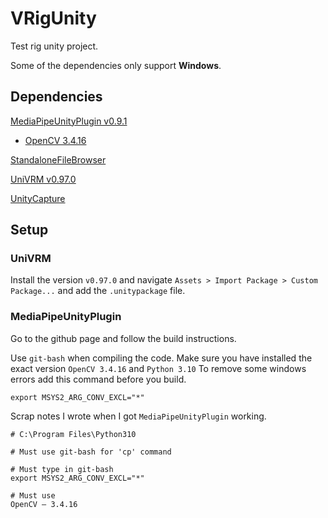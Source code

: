 # VRigUnity
Test rig unity project.

Some of the dependencies only support **Windows**.

## Dependencies
[MediaPipeUnityPlugin v0.9.1](https://github.com/homuler/MediaPipeUnityPlugin)
+ [OpenCV 3.4.16](https://opencv.org/releases/)

[StandaloneFileBrowser](https://github.com/gkngkc/UnityStandaloneFileBrowser)

[UniVRM v0.97.0](https://github.com/vrm-c/UniVRM)

[UnityCapture](https://github.com/schellingb/UnityCapture)

## Setup

### UniVRM
Install the version `v0.97.0` and navigate `Assets > Import Package > Custom Package...` and add the `.unitypackage` file.

### MediaPipeUnityPlugin
Go to the github page and follow the build instructions.

Use `git-bash` when compiling the code.
Make sure you have installed the exact version `OpenCV 3.4.16` and `Python 3.10`
To remove some windows errors add this command before you build.
```shell
export MSYS2_ARG_CONV_EXCL="*"
```

Scrap notes I wrote when I got `MediaPipeUnityPlugin` working.

```
# C:\Program Files\Python310

# Must use git-bash for 'cp' command

# Must type in git-bash
export MSYS2_ARG_CONV_EXCL="*"

# Must use
OpenCV – 3.4.16
```